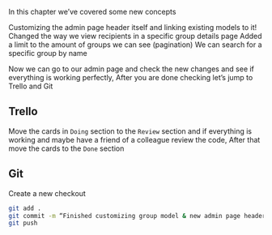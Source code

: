 In this chapter we’ve covered some new concepts

Customizing the admin page header itself and linking existing models to it!
Changed the way we view recipients in a specific group details page
Added a limit to the amount of groups we can see (pagination)
We can search for a specific group by name

Now we can go to our admin page and check the new changes and see if everything is working perfectly, After you are done checking let’s jump to Trello and Git

## Trello

Move the cards in `Doing` section to the `Review` section and if everything is working and maybe have a friend of a colleague review the code, After that move the cards to the `Done` section

## Git

Create a new checkout

```bash
git add .
git commit -m “Finished customizing group model & new admin page header”
git push
```
